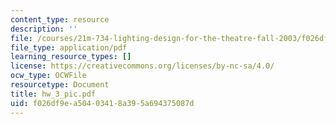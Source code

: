 ```yaml
---
content_type: resource
description: ''
file: /courses/21m-734-lighting-design-for-the-theatre-fall-2003/f026df9ea50403418a395a694375087d_hw_3_pic.pdf
file_type: application/pdf
learning_resource_types: []
license: https://creativecommons.org/licenses/by-nc-sa/4.0/
ocw_type: OCWFile
resourcetype: Document
title: hw_3_pic.pdf
uid: f026df9e-a504-0341-8a39-5a694375087d
---
```


